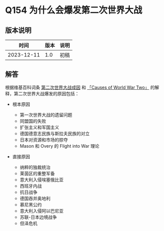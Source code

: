# Q154 为什么会爆发第二次世界大战

## 版本说明

| 时间 | 版本 | 说明 |
| ---- | ---- | ---- |
| 2023-12-11 | 1.0 | 初稿 |

## 解答

根据维基百科词条 [第二次世界大战成因][1] 和 [「Causes of World War Two」][2] 的解释，第二次世界大战爆发的原因包括：

- 根本原因
  - 第一次世界大战的遗留问题
  - 同盟国的失败
  - 扩张主义和军国主义
  - 德国德意志民族与斯拉夫民族的对立
  - 日本对资源和市场的掠夺
  - Mason 和 Overy 的 Flight into War 理论

- 直接原因
  - 纳粹的独裁统治
  - 莱茵区的重整军备
  - 意大利入侵埃塞俄比亚
  - 西班牙内战
  - 抗日战争
  - 德国吞并奥地利
  - 慕尼黑公约
  - 意大利入侵阿以巴尼亚
  - 苏联-日本边境战争
  - 但泽危机

  [1]: https://zh.wikipedia.org/zh-cn/第二次世界大战起因
  [2]: https://en.wikipedia.org/wiki/Causes_of_World_War_II
